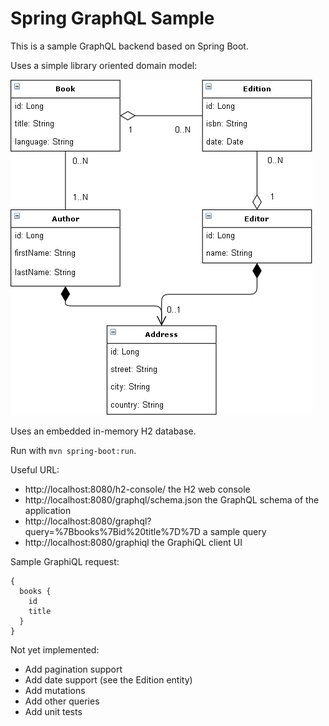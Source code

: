 # Spring GraphQL Sample

This is a sample GraphQL backend based on Spring Boot.

Uses a simple library oriented domain model:

![Application domain model](doc/domain-model.png)

Uses an embedded in-memory H2 database.

Run with `mvn spring-boot:run`.

Useful URL:
- http://localhost:8080/h2-console/ the H2 web console
- http://localhost:8080/graphql/schema.json the GraphQL schema of the application
- http://localhost:8080/graphql?query=%7Bbooks%7Bid%20title%7D%7D a sample query
- http://localhost:8080/graphiql the GraphiQL client UI

Sample GraphiQL request:
```
{
  books {
    id
    title
  }
}
````


Not yet implemented:
- Add pagination support
- Add date support (see the Edition entity)
- Add mutations
- Add other queries
- Add unit tests

